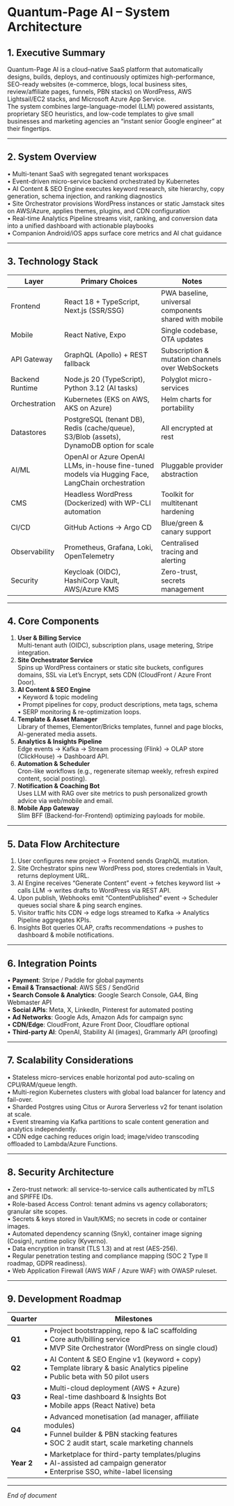 # Quantum-Page AI – System Architecture

## 1. Executive Summary
Quantum-Page AI is a cloud–native SaaS platform that automatically designs, builds, deploys, and continuously optimizes high-performance, SEO-ready websites (e-commerce, blogs, local business sites, review/affiliate pages, funnels, PBN stacks) on WordPress, AWS Lightsail/EC2 stacks, and Microsoft Azure App Service.  
The system combines large-language-model (LLM) powered assistants, proprietary SEO heuristics, and low-code templates to give small businesses and marketing agencies an “instant senior Google engineer” at their fingertips.

---

## 2. System Overview
• Multi-tenant SaaS with segregated tenant workspaces  
• Event-driven micro-service backend orchestrated by Kubernetes  
• AI Content & SEO Engine executes keyword research, site hierarchy, copy generation, schema injection, and ranking diagnostics  
• Site Orchestrator provisions WordPress instances or static Jamstack sites on AWS/Azure, applies themes, plugins, and CDN configuration  
• Real-time Analytics Pipeline streams visit, ranking, and conversion data into a unified dashboard with actionable playbooks  
• Companion Android/iOS apps surface core metrics and AI chat guidance

---

## 3. Technology Stack
| Layer | Primary Choices | Notes |
|-------|-----------------|-------|
| Frontend | React 18 + TypeScript, Next.js (SSR/SSG) | PWA baseline, universal components shared with mobile |
| Mobile | React Native, Expo | Single codebase, OTA updates |
| API Gateway | GraphQL (Apollo) + REST fallback | Subscription & mutation channels over WebSockets |
| Backend Runtime | Node.js 20 (TypeScript), Python 3.12 (AI tasks) | Polyglot micro-services |
| Orchestration | Kubernetes (EKS on AWS, AKS on Azure) | Helm charts for portability |
| Datastores | PostgreSQL (tenant DB), Redis (cache/queue), S3/Blob (assets), DynamoDB option for scale | All encrypted at rest |
| AI/ML | OpenAI or Azure OpenAI LLMs, in-house fine-tuned models via Hugging Face, LangChain orchestration | Pluggable provider abstraction |
| CMS | Headless WordPress (Dockerized) with WP-CLI automation | Toolkit for multitenant hardening |
| CI/CD | GitHub Actions → Argo CD | Blue/green & canary support |
| Observability | Prometheus, Grafana, Loki, OpenTelemetry | Centralised tracing and alerting |
| Security | Keycloak (OIDC), HashiCorp Vault, AWS/Azure KMS | Zero-trust, secrets management |

---

## 4. Core Components
1. **User & Billing Service**  
   Multi-tenant auth (OIDC), subscription plans, usage metering, Stripe integration.
2. **Site Orchestrator Service**  
   Spins up WordPress containers or static site buckets, configures domains, SSL via Let’s Encrypt, sets CDN (CloudFront / Azure Front Door).
3. **AI Content & SEO Engine**  
   • Keyword & topic modeling  
   • Prompt pipelines for copy, product descriptions, meta tags, schema  
   • SERP monitoring & re-optimization loops.
4. **Template & Asset Manager**  
   Library of themes, Elementor/Bricks templates, funnel and page blocks, AI-generated media assets.
5. **Analytics & Insights Pipeline**  
   Edge events → Kafka → Stream processing (Flink) → OLAP store (ClickHouse) → Dashboard API.
6. **Automation & Scheduler**  
   Cron-like workflows (e.g., regenerate sitemap weekly, refresh expired content, social posting).
7. **Notification & Coaching Bot**  
   Uses LLM with RAG over site metrics to push personalized growth advice via web/mobile and email.
8. **Mobile App Gateway**  
   Slim BFF (Backend-for-Frontend) optimizing payloads for mobile.

---

## 5. Data Flow Architecture
1. User configures new project → Frontend sends GraphQL mutation.  
2. Site Orchestrator spins new WordPress pod, stores credentials in Vault, returns deployment URL.  
3. AI Engine receives “Generate Content” event → fetches keyword list → calls LLM → writes drafts to WordPress via REST API.  
4. Upon publish, Webhooks emit “ContentPublished” event → Scheduler queues social share & ping search engines.  
5. Visitor traffic hits CDN → edge logs streamed to Kafka → Analytics Pipeline aggregates KPIs.  
6. Insights Bot queries OLAP, crafts recommendations → pushes to dashboard & mobile notifications.

---

## 6. Integration Points
• **Payment**: Stripe / Paddle for global payments  
• **Email & Transactional**: AWS SES / SendGrid  
• **Search Console & Analytics**: Google Search Console, GA4, Bing Webmaster API  
• **Social APIs**: Meta, X, LinkedIn, Pinterest for automated posting  
• **Ad Networks**: Google Ads, Amazon Ads for campaign sync  
• **CDN/Edge**: CloudFront, Azure Front Door, Cloudflare optional  
• **Third-party AI**: OpenAI, Stability AI (images), Grammarly API (proofing)

---

## 7. Scalability Considerations
• Stateless micro-services enable horizontal pod auto-scaling on CPU/RAM/queue length.  
• Multi-region Kubernetes clusters with global load balancer for latency and fail-over.  
• Sharded Postgres using Citus or Aurora Serverless v2 for tenant isolation at scale.  
• Event streaming via Kafka partitions to scale content generation and analytics independently.  
• CDN edge caching reduces origin load; image/video transcoding offloaded to Lambda/Azure Functions.

---

## 8. Security Architecture
• Zero-trust network: all service-to-service calls authenticated by mTLS and SPIFFE IDs.  
• Role-based Access Control: tenant admins vs agency collaborators; granular site scopes.  
• Secrets & keys stored in Vault/KMS; no secrets in code or container images.  
• Automated dependency scanning (Snyk), container image signing (Cosign), runtime policy (Kyverno).  
• Data encryption in transit (TLS 1.3) and at rest (AES-256).  
• Regular penetration testing and compliance mapping (SOC 2 Type II roadmap, GDPR readiness).  
• Web Application Firewall (AWS WAF / Azure WAF) with OWASP ruleset.

---

## 9. Development Roadmap
| Quarter | Milestones |
|---------|------------|
| **Q1** | • Project bootstrapping, repo & IaC scaffolding<br>• Core auth/billing service<br>• MVP Site Orchestrator (WordPress on single cloud) |
| **Q2** | • AI Content & SEO Engine v1 (keyword + copy)<br>• Template library & basic Analytics pipeline<br>• Public beta with 50 pilot users |
| **Q3** | • Multi-cloud deployment (AWS + Azure)<br>• Real-time dashboard & Insights Bot<br>• Mobile apps (React Native) beta |
| **Q4** | • Advanced monetisation (ad manager, affiliate modules)<br>• Funnel builder & PBN stacking features<br>• SOC 2 audit start, scale marketing channels |
| **Year 2** | • Marketplace for third-party templates/plugins<br>• AI-assisted ad campaign generator<br>• Enterprise SSO, white-label licensing |

---

_End of document_
